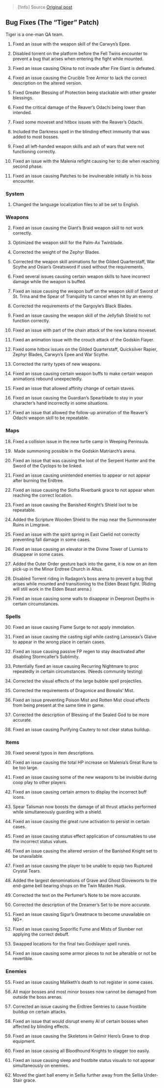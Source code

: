 > [!info] Source
> [Original post](https://docs.google.com/document/d/1pAvQUJd68lzOM9FO-ddUBnCQor8hp5dzoZOu6ufC5zI/preview#heading=h.p1dxvsl37uby)

## Bug Fixes (The “Tiger” Patch)

Tiger is a one-man QA team.
1. Fixed an issue with the weapon skill of the Carwyn’s Epee.
    
2. Disabled torrent on the platform before the Fell Twins encounter to prevent a bug that arises when entering the fight while mounted.
    
3. Fixed an issue causing Okina to not invade after Fire Giant is defeated.
    
4. Fixed an issue causing the Crucible Tree Armor to lack the correct description on the altered version.
    
5. Fixed Greater Blessing of Protection being stackable with other greater blessings.
    
6. Fixed the critical damage of the Reaver’s Odachi being lower than intended.
    
7. Fixed some moveset and hitbox issues with the Reaver’s Odachi.
    
8. Included the Darkness spell in the blinding effect immunity that was added to most bosses.
    
9. Fixed all left-handed weapon skills and ash of wars that were not functioning correctly.
    
10. Fixed an issue with the Malenia refight causing her to die when reaching second phase.
    
11. Fixed an issue causing Patches to be invulnerable initially in his boss encounter.
    

### System

1. Changed the language localization files to all be set to English.
    

### Weapons

2. Fixed an issue causing the Giant’s Braid weapon skill to not work correctly.
    
3. Optimized the weapon skill for the Palm-Ax Twinblade.
    
4. Corrected the weight of the Zephyr Blades.
    
5. Corrected the weapon skill animations for the Gilded Quarterstaff, War Scythe and Osian’s Greatsword if used without the requirements.
    
6. Fixed several issues causing certain weapon skills to have incorrect damage while the weapon is buffed.
    
7. Fixed an issue causing the weapon buff on the weapon skill of Sword of St. Trina and the Spear of Tranquility to cancel when hit by an enemy.
    
8. Corrected the requirements of the Gargoyle’s Black Blades.
    
9. Fixed an issue causing the weapon skill of the Jellyfish Shield to not function correctly.
    
10. Fixed an issue with part of the chain attack of the new katana moveset.
    
11. Fixed an animation issue with the crouch attack of the Godskin Flayer.
    
12. Fixed some hitbox issues on the Gilded Quarterstaff, Quicksilver Rapier, Zephyr Blades, Carwyn’s Epee and War Scythe.
    
13. Corrected the rarity types of new weapons.
    
14. Fixed an issue causing certain weapon buffs to make certain weapon animations rebound unexpectedly.
    
15. Fixed an issue that allowed affinity change of certain staves.
    
16. Fixed an issue causing the Guardian’s Spearblade to stay in your character’s hand incorrectly in some situations.
    
17. Fixed an issue that allowed the follow-up animation of the Reaver’s Odachi weapon skill to be repeatable.
    

### Maps

18. Fixed a collision issue in the new turtle camp in Weeping Peninsula.
    
19.  Made summoning possible in the Godskin Matriarch’s arena.
    
20. Fixed an issue that was causing the loot of the Serpent Hunter and the Sword of the Cyclops to be linked.
    
21. Fixed an issue causing unintended enemies to appear or not appear after burning the Erdtree.
    
22. Fixed an issue causing the Siofra Riverbank grace to not appear when reaching the correct location.
    
23. Fixed an issue causing the Banished Knight’s Shield loot to be repeatable.
    
24. Added the Scripture Wooden Shield to the map near the Summonwater Ruins in Limgrave.
    
25. Fixed an issue with the spirit spring in East Caelid not correctly preventing fall damage in some cases.
    
26. Fixed an issue causing an elevator in the Divine Tower of Liurnia to disappear in some cases.
    
27. Added the Outer Order gesture back into the game, it is now on an item pick-up in the Minor Erdtree Church in Altus.
    
28. Disabled Torrent riding in Radagon’s boss arena to prevent a bug that arises while mounted and transitioning to the Elden Beast fight. (Riding will still work in the Elden Beast arena.)
    
29. Fixed an issue causing some walls to disappear in Deeproot Depths in certain circumstances.
    

### Spells

30. Fixed an issue causing Flame Surge to not apply immolation.
    
31. Fixed an issue causing the casting sigil while casting Lansseax’s Glaive to appear in the wrong place in certain cases.
    
32. Fixed an issue causing passive FP regen to stay deactivated after disabling Stormcaller’s Sublimity.
    
33. Potentially fixed an issue causing Recurring Nightmare to proc repeatedly in certain circumstances. (Needs community testing)
    
34. Corrected the visual effects of the large bubble spell projectiles.
    
35. Corrected the requirements of Dragonice and Borealis’ Mist.
    
36. Fixed an issue preventing Poison Mist and Rotten Mist cloud effects from being present at the same time in game.
    
37. Corrected the description of Blessing of the Sealed God to be more accurate.
    
38. Fixed an issue causing Purifying Cautery to not clear status buildup.
    

### Items

39. Fixed several typos in item descriptions.
    
40. Fixed an issue causing the total HP increase on Malenia’s Great Rune to be too large.
    
41. Fixed an issue causing some of the new weapons to be invisible during coop play to other players.
    
42. Fixed an issue causing certain armors to display the incorrect buff icons.
    
43. Spear Talisman now boosts the damage of all thrust attacks performed while simultaneously guarding with a shield.
    
44. Fixed an issue causing the great rune activation to persist in certain cases.
    
45. Fixed an issue causing status effect application of consumables to use the incorrect status values.
    
46. Fixed an issue causing the altered version of the Banished Knight set to be unavailable.
    
47. Fixed an issue causing the player to be unable to equip two Ruptured Crystal Tears.
    
48. Added the largest denominations of Grave and Ghost Gloveworts to the end-game bell bearing shops on the Twin Maiden Husk.
    
49. Corrected the text on the Perfumer’s Note to be more accurate.
    
50. Corrected the description of the Dreamer’s Set to be more accurate.
    
51. Fixed an issue causing Sigur’s Greatmace to become unavailable on NG+.
    
52. Fixed an issue causing Soporific Fume and Mists of Slumber not applying the correct debuff.
    
53. Swapped locations for the final two Godslayer spell runes.
    
54. Fixed an issue causing some armor pieces to not be alterable or not be revertible.
    

### Enemies

55. Fixed an issue causing Maliketh’s death to not register in some cases.
    
56. All major bosses and most minor bosses now cannot be damaged from outside the boss arenas.
    
57. Corrected an issue causing the Erdtree Sentries to cause frostbite buildup on certain attacks.
    
58. Fixed an issue that would disrupt enemy AI of certain bosses when affected by blinding effects.
    
59. Fixed an issue causing the Skeletons in Gelmir Hero’s Grave to drop equipment.
    
60. Fixed an issue causing all Bloodhound Knights to stagger too easily.
    
61. Fixed an issue causing sleep and frostbite status visuals to not appear simultaneously on enemies.
    
62. Moved the giant ball enemy in Sellia further away from the Sellia Under-Stair grace.
